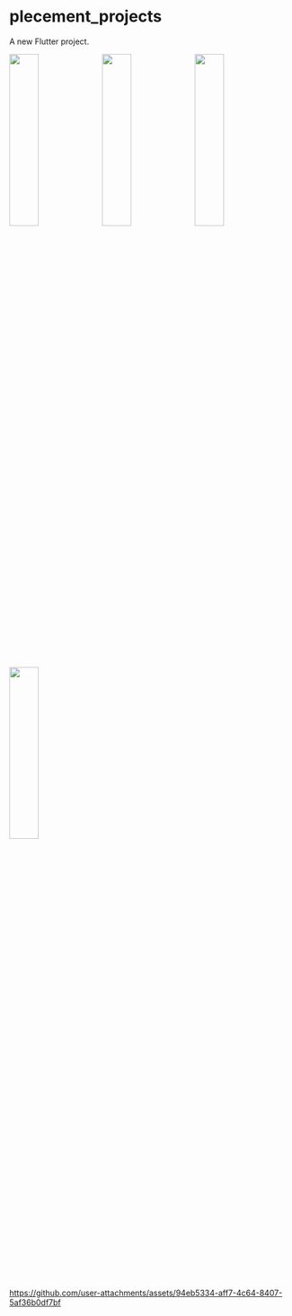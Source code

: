 # plecement_projects

A new Flutter project.

 <img src="https://github.com/user-attachments/assets/e41a6b48-e94c-4c01-863f-24121343c0b0" height=28% width=32%>
 <img src="https://github.com/user-attachments/assets/c8e85018-01f3-4a26-bfc0-836332de894a" height=28% width=32%>
 <img src="https://github.com/user-attachments/assets/0a148b00-b1c5-4bf7-ae32-08b9a8f038f0" height=28% width=32%>
 <img src="https://github.com/user-attachments/assets/f237c4d8-dd4e-4d11-b8df-818b7719255f" height=28% width=32%>


https://github.com/user-attachments/assets/94eb5334-aff7-4c64-8407-5af36b0df7bf

